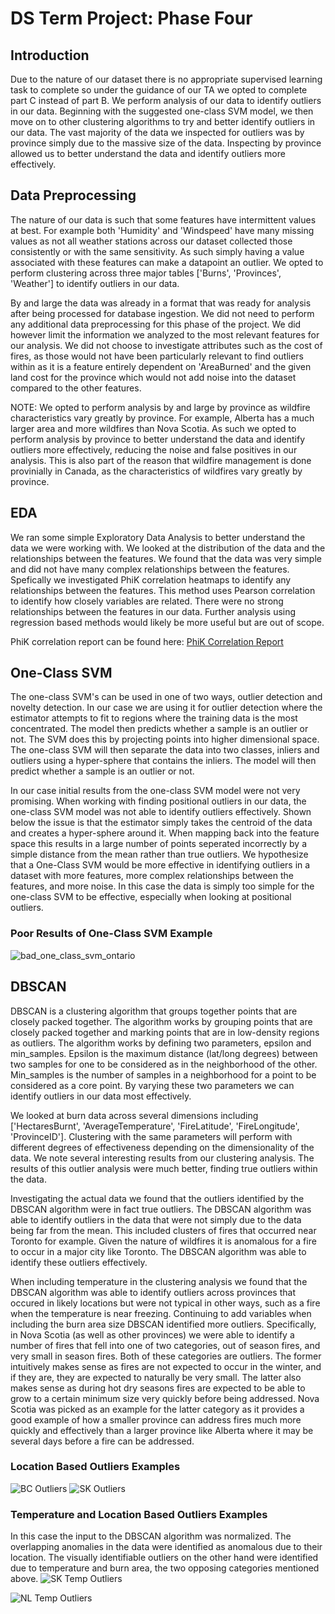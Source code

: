 

# DS Term Project: Phase Four

## Introduction
Due to the nature of our dataset there is no appropriate supervised learning task to complete so under the guidance of our TA we opted to complete part C instead of part B. We perform analysis of our data to identify outliers in our data. Beginning with the suggested one-class SVM model, we then move on to other clustering algorithms to try and better identify outliers in our data. The vast majority of the data we inspected for outliers was by province simply due to the massive size of the data. Inspecting by province allowed us to better understand the data and identify outliers more effectively.

## Data Preprocessing
The nature of our data is such that some features have intermittent values at best. For example both 'Humidity' and 'Windspeed' have many missing values as not all weather stations across our dataset collected those consistently or with the same sensitivity. As such simply having a value associated with these features can make a datapoint an outlier. We opted to perform clustering across three major tables ['Burns', 'Provinces', 'Weather'] to identify outliers in our data. 

By and large the data was already in a format that was ready for analysis after being processed for database ingestion. We did not need to perform any additional data preprocessing for this phase of the project. We did however limit the information we analyzed to the most relevant features for our analysis. We did not choose to investigate attributes such as the cost of fires, as those would not have been particularly relevant to find outliers within as it is a feature entirely dependent on 'AreaBurned' and the given land cost for the province which would not add noise into the dataset compared to the other features.

NOTE: We opted to perform analysis by and large by province as wildfire characteristics vary greatly by province. For example, Alberta has a much larger area and more wildfires than Nova Scotia. As such we opted to perform analysis by province to better understand the data and identify outliers more effectively, reducing the noise and false positives in our analysis. This is also part of the reason that wildfire management is done provinially in Canada, as the characteristics of wildfires vary greatly by province.

## EDA
We ran some simple Exploratory Data Analysis to better understand the data we were working with. We looked at the distribution of the data and the relationships between the features. We found that the data was very simple and did not have many complex relationships between the features. Spefically we investigated PhiK correlation heatmaps to identify any relationships between the features. This method uses Pearson correlation to identify how closely variables are related. There were no strong relationships between the features in our data. Further analysis using regression based methods would likely be more useful but are out of scope.

PhiK correlation report can be found here: [PhiK Correlation Report](./images/phik/)

## One-Class SVM
The one-class SVM's can be used in one of two ways, outlier detection and novelty detection. In our case we are using it for outlier detection where the estimator attempts to fit to regions where the training data is the most concentrated. The model then predicts whether a sample is an outlier or not. The SVM does this by projecting points into higher dimensional space. The one-class SVM will then separate the data into two classes, inliers and outliers using a hyper-sphere that contains the inliers. The model will then predict whether a sample is an outlier or not. 

In our case initial results from the one-class SVM model were not very promising. When working with finding positional outliers in our data, the one-class SVM model was not able to identify outliers effectively. Shown below the issue is that the estimator simply takes the centroid of the data and creates a hyper-sphere around it. When mapping back into the feature space this results in a large number of points seperated incorrectly by a simple distance from the mean rather than true outliers. We hypothesize that a One-Class SVM would be more effective in identifying outliers in a dataset with more features, more complex relationships between the features, and more noise. In this case the data is simply too simple for the one-class SVM to be effective, especially when looking at positional outliers.

### Poor Results of One-Class SVM Example
![bad_one_class_svm_ontario](./images/oneclass_svm/0.3/ON.png)


## DBSCAN
DBSCAN is a clustering algorithm that groups together points that are closely packed together. The algorithm works by grouping points that are closely packed together and marking points that are in low-density regions as outliers. The algorithm works by defining two parameters, epsilon and min_samples. Epsilon is the maximum distance (lat/long degrees) between two samples for one to be considered as in the neighborhood of the other. Min_samples is the number of samples in a neighborhood for a point to be considered as a core point. By varying these two parameters we can identify outliers in our data most effectively.

We looked at burn data across several dimensions including ['HectaresBurnt', 'AverageTemperature', 'FireLatitude', 'FireLongitude', 'ProvinceID']. Clustering with the same parameters will perform with different degrees of effectiveness depending on the dimensionality of the data. We note several interesting results from our clustering analysis. The results of this outlier analysis were much better, finding true outliers within the data. 

Investigating the actual data we found that the outliers identified by the DBSCAN algorithm were in fact true outliers. The DBSCAN algorithm was able to identify outliers in the data that were not simply due to the data being far from the mean. This included clusters of fires that occurred near Toronto for example. Given the nature of wildfires it is anomalous for a fire to occur in a major city like Toronto. The DBSCAN algorithm was able to identify these outliers effectively.

When including temperature in the clustering analysis we found that the DBSCAN algorithm was able to identify outliers across provinces that occured in likely locations but were not typical in other ways, such as a fire when the temperature is near freezing. Continuing to add variables when including the burn area size DBSCAN identified more outliers. Specifically, in Nova Scotia (as well as other provinces) we were able to identify a number of fires that fell into one of two categories, out of season fires, and very small in season fires. Both of these categories are outliers. The former intuitively makes sense as fires are not expected to occur in the winter, and if they are, they are expected to naturally be very small. The latter also makes sense as during hot dry seasons fires are expected to be able to grow to a certain minimum size very quickly before being addressed. Nova Scotia was picked as an example for the latter category as it provides a good example of how a smaller province can address fires much more quickly and effectively than a larger province like Alberta where it may be several days before a fire can be addressed.

### Location Based Outliers Examples
![BC Outliers](./images/dbscan/location/eps0.5/min20/BC.png)
![SK Outliers](./images/dbscan/location/eps1/min200/SK.png)

### Temperature and Location Based Outliers Examples
In this case the input to the DBSCAN algorithm was normalized. The overlapping anomalies in the data were identified as anomalous due to their location. The visually identifiable outliers on the other hand were identified due to temperature and burn area, the two opposing categories mentioned above.
![SK Temp Outliers](./images/dbscan_normalized/overall/eps1/min20/SK.png)

![NL Temp Outliers](./images/dbscan_normalized/overall/eps1/min15/NL.png)